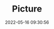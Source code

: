 ---
weight: 1
images:
- /images/edited/33.jpeg
title: Picture
date: 2022-05-16 09:30:56
tags: [luminarneo,work,ilce7m3,person,bottle,knife]
---